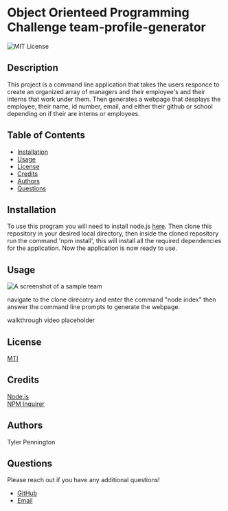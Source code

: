 # Object Orienteed Programming Challenge team-profile-generator

![MIT License](https://img.shields.io/badge/license-MIT-green)

## Description
This project is a command line application that takes the users responce to create an organized array of managers and their employee's and their interns that work under them.
Then generates a webpage that desplays the employee, their name, id number, email, and either their github or school depending on if their are interns or employees.

## Table of Contents
* [Installation](#installation)
* [Usage](#usage)
* [License](#license)
* [Credits](#credits)
* [Authors](#authors)
* [Questions](#questions)


## Installation
To use this program you will need to install node.js [here](https://nodejs.org/en/). 
Then clone this repository in your desired local directory, then inside the cloned repository run the command 'npm install', 
this will install all the required dependencies for the application. Now the application is now ready to use.

## Usage
![A screenshot of a sample team](./screenshot/screenshot.png)

navigate to the clone direcotry and enter the command "node index" then answer the command line prompts to generate the webpage.

walkthrough video placeholder

## License

[MTI](./LICENCE.txt)

## Credits

[Node.js](https://nodejs.org/en/)  
[NPM Inquirer](https://www.npmjs.com/package/inquirer#prompt)

## Authors

Tyler Pennington

## Questions

Please reach out if you have any additional questions!

* [GitHub](http://github.com/tcpenn)
* [Email](mailto:tcpenn1026@gmail.com)
